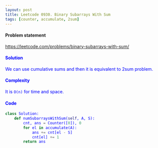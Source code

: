 ```yaml
---
layout: post
title: Leetcode 0930. Binary Subarrays With Sum
tags: [counter, accumulate, 2sum]
---
```


#### Problem statement

<a href="https://leetcode.com/problems/binary-subarrays-with-sum/"> <font color = blue>https://leetcode.com/problems/binary-subarrays-with-sum/

#### Solution
We can use cumulative sums and then it is equivalent to 2sum problem.

#### Complexity
It is `O(n)` for time and space.

#### Code
```python
class Solution:
    def numSubarraysWithSum(self, A, S):
        cnt, ans = Counter([0]), 0
        for el in accumulate(A):
            ans += cnt[el - S]
            cnt[el] += 1
        return ans
```
